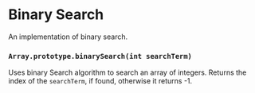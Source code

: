 # Binary Search
An implementation of binary search.

### `Array.prototype.binarySearch(int searchTerm)`
Uses binary Search algorithm to search an array of integers. Returns the index of the `searchTerm`, if found, otherwise it returns -1.
